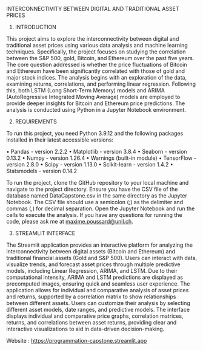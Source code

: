 INTERCONNECTIVITY BETWEEN DIGITAL AND TRADITIONAL ASSET PRICES

1. INTRODUCTION

This project aims to explore the interconnectivity between digital and traditional asset prices using various data
analysis and machine learning techniques. Specifically, the project focuses on studying the correlation between the
S&P 500, gold, Bitcoin, and Ethereum over the past five years. The core question addressed is whether the price
fluctuations of Bitcoin and Ethereum have been significantly correlated with those of gold and major stock indices.
The analysis begins with an exploration of the data, examining returns, correlations, and performing linear
regression. Following this, both LSTM (Long Short-Term Memory) models and ARIMA (AutoRegressive
Integrated Moving Average) models are employed to provide deeper insights for Bitcoin and Ethereum price
predictions. The analysis is conducted using Python in a Jupyter Notebook environment.

2. REQUIREMENTS

To run this project, you need Python 3.9.12 and the following packages installed in their latest accessible versions:

• Pandas - version 2.2.2
• Matplotlib - version 3.8.4
• Seaborn - version 0.13.2
• Numpy - version 1.26.4
• Warnings (built-in module)
• TensorFlow - version 2.8.0
• Scipy - version 1.13.0
• Scikit-learn - version 1.4.2
• Statsmodels - version 0.14.2

To run the project, clone the GitHub repository to your local machine and navigate to the project directory. Ensure
you have the CSV file of the database named DataCapstone.csv in the same directory as the Jupyter Notebook.
The CSV file should use a semicolon (;) as the delimiter and commas (,) for decimal separation. Open the Jupyter
Notebook and run the cells to execute the analysis.
If you have any questions for running the code, please ask me at maxime.poussard@unil.ch.

3. STREAMLIT INTERFACE

The Streamlit application provides an interactive platform for analyzing the interconnectivity between digital assets (Bitcoin and Ethereum) and traditional financial assets (Gold and S&P 500). Users can interact with data, visualize trends, and forecast asset prices through multiple predictive models, including Linear Regression, ARIMA, and LSTM. Due to their computational intensity, ARIMA and LSTM predictions are displayed as precomputed images, ensuring quick and seamless user experience. The application allows for individual and comparative analysis of asset prices and returns, supported by a correlation matrix to show relationships between different assets. Users can customize their analysis by selecting different asset models, date ranges, and predictive models. The interface displays individual and comparative price graphs, correlation matrices, returns, and correlations between asset returns, providing clear and interactive visualizations to aid in data-driven decision-making.

Website : https://programmation-capstone.streamlit.app

